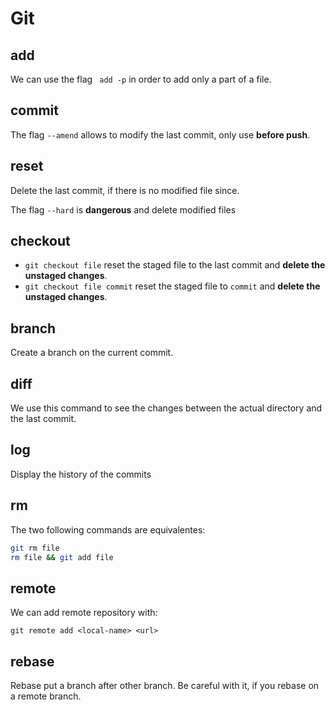 # Git 

## add 

We can use the flag ` add -p` in order to add only a part of a file. 

## commit

The flag `--amend` allows to modify the last commit, only use **before push**.

## reset 

Delete the last commit, if there is no modified file since.

The flag `--hard` is **dangerous** and delete modified files

## checkout 

- `git checkout file` reset the staged file to the last commit and **delete the unstaged changes**.
- `git checkout file commit` reset the staged file to `commit` and **delete the unstaged changes**.

## branch 

Create a branch on the current commit.

## diff 

We use this command to see the changes between the actual directory and the last commit.

## log 

Display the history of the commits

## rm 

The two following commands are equivalentes:
```sh
git rm file
rm file && git add file
```

## remote 

We can add remote repository with: 

`git remote add <local-name> <url>`

## rebase

Rebase put a branch after other branch. Be careful with it, if you rebase on a remote branch.
